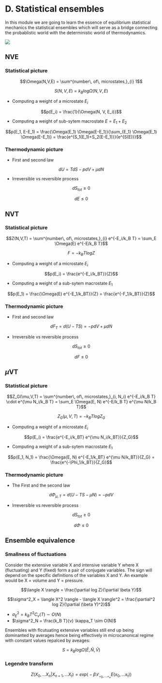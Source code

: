 D. Statistical ensembles
=======================

In this module we are going to learn the essence of equilibrium statistical mechanics the statistical ensembles which will serve as a bridge connecting the probablistic world with the deterministic world of thermodynamics. 

![](./figs/ensembl.png)


## NVE 

### Statistical picture

$$\Omega(N,V,E) = \sum^{number\, of\, microstates,}_{i} 1$$

$$S(N,V,E) = k_B log \Omega(N, V, E)$$

- Computing a weight of a microstate $E_i$ 

$$p(E_i) = \frac{1}{\Omega(N, V, E_i)}$$

- Computing a weight of sub-sytem macrostate $E=E_1+E_2$

$$p(E_1, E-E_1) = \frac{\Omega(E_1) \Omega(E-E_1)}{\sum_{E_1} \Omega(E_1) \Omega(E-E_1)} = \frac{e^{S_1(E_1)+S_2(E-E_1)}}{e^{S(E)}}$$

### Thermodynamic picture

- First and second law

$$dU = TdS-pdV+\mu dN$$

- Irreversible vs reversible process

$$dS_{tot}\geq 0$$ 

$$dE\leq 0$$


## NVT 

### Statistical picture

$$Z(N,V,T) = \sum^{number\, of\, microstates,}_{i} e^{-E_i/k_B T} = \sum_E \Omega(E) e^{-E/k_B T}$$

$$F=-k_BT log Z$$

- Computing a weight of a microstate $E_i$ 

$$p(E_i) = \frac{e^{-E_i/k_BT}}{Z}$$

- Computing a weight of a sub-sytem macrostate $E_1$ 

$$p(E_1) = \frac{\Omega(E) e^{-E_1/k_BT}}{Z} = \frac{e^{-F_1/k_BT}}{Z}$$

### Thermodynamic picture

- First and second law

$$dF_{T} = d(U-TS) = -pdV+\mu dN$$

- Irreversible vs reversible process

$$dS_{tot}\geq 0$$ 

$$dF\leq 0$$


## $\mu$VT 

### Statistical picture

$$Z_G(\mu,V,T) = \sum^{number\, of\, microstates,}_{i, N_i} e^{-E_i/k_B T} \cdot e^{\mu N_i/k_B T} = \sum_E \Omega(E, N) e^{-E/k_B T} e^{\mu N/k_B T}$$

$$Z_G(\mu, V, T) =-k_BT log Z_G$$

- Computing a weight of a microstate $E_i$ 

$$p(E_i) = \frac{e^{-E_i/k_BT} e^{\mu N_i/k_BT}}{Z_G}$$

- Computing a weight of a sub-sytem macrostate $E_1$ 

$$p(E_1, N_1) = \frac{\Omega(E, N) e^{-E_1/k_BT} e^{\mu N/k_BT}}{Z_G} = \frac{e^{-\Phi_1/k_BT}}{Z_G}$$

### Thermodynamic picture

- The First and the second law

$$d\Phi_{\mu, T} = d(U-TS - \mu N) = -pdV$$

- Irreversible vs reversible process

$$dS_{tot}\geq 0$$ 

$$d\Phi\leq 0$$


## Ensemble equivalence

### Smallness of fluctuations

Consider the extensive variable X and intensive variable Y where X (fluctuating) and Y (fixed) form a pair of conjugate variables. The sign will depend on the specific definitions of the variables X and Y. An example would be X = volume and Y = pressure.

$$\langle X \rangle  = \frac{\partial log Z}{\partial \beta Y}$$

$$\sigma^2_X = \langle X^2 \rangle - \langle X \rangle^2  = \frac{\partial^2 log Z}{\partial (\beta Y)^2}$$

 - $\sigma^2_E = k_B T^2 C_v(T) \sim O(N)$
 - $\sigma^2_N = \frac{k_B T}{v} \kappa_T \sim O(N)$
 
Ensembles with flcutuating extensive variables still end up being dominanted by averages hence being effectively in microcanonical regime with constant values repalced by aveages:

$$S = k_B log \Omega(\bar{E}, \bar{N}, \bar{V})$$

### Legendre transform

$$Z(X_0, ... X_n | X_{n+1}, ... X_{t}) = exp \big(-\beta \mathcal{L_{x_{0}, ... x_{n}}} E (x_0, ... x_t) \big)$$


